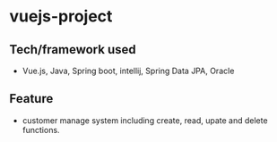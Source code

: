 # vuejs-project
## Tech/framework used
  - Vue.js, Java, Spring boot, intellij, Spring Data JPA, Oracle

## Feature
  - customer manage system including create, read, upate and delete functions.
